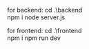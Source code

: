for backend: 
  cd .\backend\
  npm i
  node server.js

for frontend:
  cd .\frontend\
  npm i
  npm run dev
